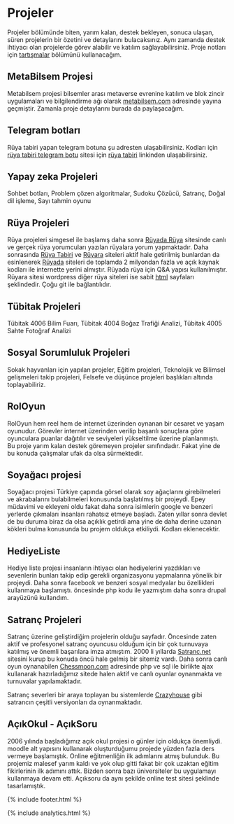 # Projeler

Projeler bölümünde biten, yarım kalan, destek bekleyen, sonuca ulaşan, süren projelerin bir özetini ve detaylarını bulacaksınız. Aynı zamanda destek ihtiyacı olan projelerde görev alabilir ve katılım sağlayabilirsiniz. Proje notları için [tartışmalar](https://github.com/sonsuzus/sonsuzus.github.io/discussions) bölümünü kullanacağım.

## MetaBilsem Projesi

Metabilsem projesi bilsemler arası metaverse evrenine katılım ve blok zincir uygulamaları ve bilgilendirme ağı olarak [metabilsem.com](https://metabilsem.com) adresinde yayına geçmiştir. Zamanla proje detaylarını burada da paylaşacağım.

## Telegram botları

Rüya tabiri yapan telegram botuna şu adresten ulaşabilirsiniz. Kodları için [rüya tabiri telegram botu](https://github.com/ruya-tabiri/ruya-tabiri-telegram-botu) sitesi için [rüya tabiri](https://ruya-tabiri.github.io) linkinden ulaşabilirsiniz.

## Yapay zeka Projeleri

Sohbet botları, Problem çözen algoritmalar, Sudoku Çözücü, Satranç, Doğal dil işleme, Sayı tahmin oyunu

## Rüya Projeleri

Rüya projeleri simgesel ile başlamış daha sonra [Rüyada Rüya](https://sonsuzus.github.io/ruyada-ruya-site) sitesinde canlı ve gerçek rüya yorumcuları yazılan rüyalara yorum yapmaktadır. Daha sonrasında [Rüya Tabiri](https://ruya-tabiri.github.io) ve [Rüyara](https://ruyara.com) siteleri aktif hale getirilmiş bunlardan da esinlenerek [Rüyada](https://ruyada.github.io) siteleri de toplamda 2 milyondan fazla ve açık kaynak kodları ile internette yerini almıştır. Rüyada rüya için Q&A yapısı kullanılmıştır. Rüyara sitesi wordpress diğer rüya siteleri ise sabit [html](https://sonsuzus.github.io/html-programlama) sayfaları şeklindedir. Çoğu git ile bağlantılıdır.

## Tübitak Projeleri

Tübitak 4006 Bilim Fuarı, Tübitak 4004 Boğaz Trafiği Analizi, Tübitak 4005 Sahte Fotoğraf Analizi

## Sosyal Sorumluluk Projeleri

Sokak hayvanları için yapılan projeler, Eğitim projeleri, Teknolojik ve Bilimsel gelişmeleri takip projeleri, Felsefe ve düşünce projeleri başlıkları altında toplayabiliriz.

## RolOyun

RolOyun hem reel hem de internet üzerinden oynanan bir cesaret ve yaşam oyunudur. Görevler internet üzerinden verilip başarılı sonuçlara göre oyunculara puanlar dağıtılır ve seviyeleri yükseltilme üzerine planlanmıştı. Bu proje yarım kalan destek göremeyen projeler sınıfındadır. Fakat yine de bu konuda çalışmalar ufak da olsa sürmektedir.

## Soyağacı projesi

Soyağacı projesi Türkiye çapında görsel olarak soy ağaçlarını girebilmeleri ve akrabalarını bulabilmeleri konusunda başlatılmış bir projeydi. Epey müdavimi ve ekleyeni oldu fakat daha sonra isimlerin google ve benzeri yerlerde çıkmaları insanları rahatsız etmeye başladı. Zaten yıllar sonra devlet de bu duruma biraz da olsa açıklık getirdi ama yine de daha derine uzanan kökleri bulma konusunda bu projem oldukça etkiliydi. Kodları eklenecektir.

## HediyeListe

Hediye liste projesi insanların ihtiyacı olan hediyelerini yazdıkları ve sevenlerin bunları takip edip gerekli organizasyonu yapmalarına yönelik bir projeydi. Daha sonra facebook ve benzeri sosyal medyalar bu özellikleri kullanmaya başlamıştı. öncesinde php kodu ile yazmıştım daha sonra drupal arayüzünü kullandım.

## Satranç Projeleri

Satranç üzerine geliştirdiğim projelerin olduğu sayfadır. Öncesinde zaten aktif ve profesyonel satranç oyuncusu olduğum için bir çok turnuvaya katılmış ve önemli başarılara imza atmıştım. 2000 li yıllarda [Satranc.net](http://www.satranc.net) sitesini kurup bu konuda öncü hale gelmiş bir sitemiz vardı. Daha sonra canlı oyun oynanabilen [Chessmoon.com](https://www.chessmoon.com) adresinde php ve sql ile birlikte ajax kullanarak hazırladığımız sitede halen aktif ve canlı oyunlar oynanmakta ve turnuvalar yapılamaktadır.

Satranç severleri bir araya toplayan bu sistemlerde [Crazyhouse][1] gibi satrancın çeşitli versiyonları da oynanmaktadır.

[1]: <https://sonsuzus.github.io/projeler> "Rakipten aldığınız taşları hamle sırası sizdeyken tahtanın istediğiniz yerine koyarak oynanan bir satranç türü. Elbette aldığınız taşlar kendi oyuncu renginize dönüşür."

## AçıkOkul - AçıkSoru

2006 yılında başladığımız açık okul projesi o günler için oldukça önemliydi. moodle alt yapısını kullanarak oluşturduğumu projede yüzden fazla ders vermeye başlamıştık. Online eğitmenliğin ilk adımlarını atmış bulunduk. Bu projemiz malesef yarım kaldı ve yok olup gitti fakat bir çok uzaktan eğitim fikirlerinin ilk adımını attık. Bizden sonra bazı üniversiteler bu uygulamayı kullanmaya devam etti. Açıksoru da aynı şekilde online test sitesi şeklinde tasarlamıştık.

{% include footer.html %}

{% include analytics.html %}
